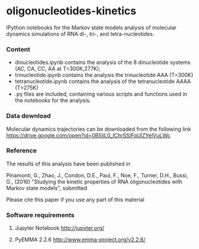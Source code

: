 # oligonucleotides-kinetics

IPython notebooks for the Markov state models analysis of molecular dynamics simulations of RNA di-, tri-, and tetra-nucleotides.

### Content ###

- dinucleotides.ipynb contains the analysis of the 8 dinucleotide systems (AC, CA, CC, AA at T=300K,277K);
- trinucleotide.ipynb contains the analysis the trinucleotide AAA (T=300K)
- tetranucleotide.ipynb contains the analysis of the tetranucleotide AAAA (T=275K)
- .py files are included, containing various scripts and functions used in the notebooks for the analysis.

### Data download ###

Molecular dynamics trajectories can be downloaded from the following link
https://drive.google.com/open?id=0B5ljL0_IChrSSlFqUlZYelVuLWc


### Reference ###

The results of this analysis have been published in

Pinamonti, G., Zhao, J., Condon, D.E., Paul, F., Noe, F., Turner, D.H., Bussi, G., (2016) "Studying the kinetic properties of RNA oligonucleotides with Markov state models", submitted

Please cite this paper if you use any part of this material

### Software requirements ###

1) Jupyter Notebook
http://jupyter.org/

2) PyEMMA 2.2.6
http://www.emma-project.org/v2.2.6/
